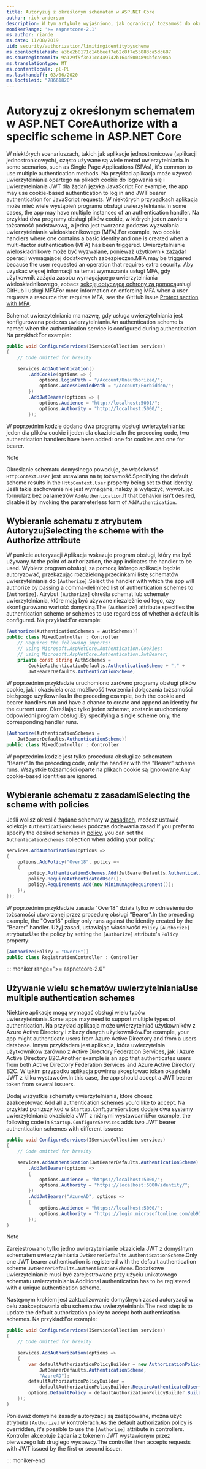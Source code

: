 ```yaml
---
title: Autoryzuj z określonym schematem w ASP.NET Core
author: rick-anderson
description: W tym artykule wyjaśniono, jak ograniczyć tożsamość do określonego schematu podczas pracy z wieloma metodami uwierzytelniania.
monikerRange: '>= aspnetcore-2.1'
ms.author: riande
ms.date: 11/08/2019
uid: security/authorization/limitingidentitybyscheme
ms.openlocfilehash: a3be2b8171c146beef7e62c8f7e55883ca5dc687
ms.sourcegitcommit: 9a129f5f3e31cc449742b164d5004894bfca90aa
ms.translationtype: MT
ms.contentlocale: pl-PL
ms.lasthandoff: 03/06/2020
ms.locfileid: "78661820"
---
```

# <a name="authorize-with-a-specific-scheme-in-aspnet-core"></a><span data-ttu-id="5290e-103">Autoryzuj z określonym schematem w ASP.NET Core</span><span class="sxs-lookup"><span data-stu-id="5290e-103">Authorize with a specific scheme in ASP.NET Core</span></span>

<span data-ttu-id="5290e-104">W niektórych scenariuszach, takich jak aplikacje jednostronicowe (aplikacji jednostronicowych), często używane są wiele metod uwierzytelniania.</span><span class="sxs-lookup"><span data-stu-id="5290e-104">In some scenarios, such as Single Page Applications (SPAs), it's common to use multiple authentication methods.</span></span> <span data-ttu-id="5290e-105">Na przykład aplikacja może używać uwierzytelniania opartego na plikach cookie do logowania się i uwierzytelniania JWT dla żądań języka JavaScript.</span><span class="sxs-lookup"><span data-stu-id="5290e-105">For example, the app may use cookie-based authentication to log in and JWT bearer authentication for JavaScript requests.</span></span> <span data-ttu-id="5290e-106">W niektórych przypadkach aplikacja może mieć wiele wystąpień programu obsługi uwierzytelniania.</span><span class="sxs-lookup"><span data-stu-id="5290e-106">In some cases, the app may have multiple instances of an authentication handler.</span></span> <span data-ttu-id="5290e-107">Na przykład dwa programy obsługi plików cookie, w których jeden zawiera tożsamość podstawową, a jedna jest tworzona podczas wyzwalania uwierzytelniania wieloskładnikowego (MFA).</span><span class="sxs-lookup"><span data-stu-id="5290e-107">For example, two cookie handlers where one contains a basic identity and one is created when a multi-factor authentication (MFA) has been triggered.</span></span> <span data-ttu-id="5290e-108">Uwierzytelnianie wieloskładnikowe może być wyzwalane, ponieważ użytkownik zażądał operacji wymagającej dodatkowych zabezpieczeń.</span><span class="sxs-lookup"><span data-stu-id="5290e-108">MFA may be triggered because the user requested an operation that requires extra security.</span></span> <span data-ttu-id="5290e-109">Aby uzyskać więcej informacji na temat wymuszania usługi MFA, gdy użytkownik zażąda zasobu wymagającego uwierzytelniania wieloskładnikowego, zobacz [sekcję dotyczącą ochrony za pomocą](https://github.com/dotnet/AspNetCore.Docs/issues/15791#issuecomment-580464195)usługi GitHub i usługi MFA</span><span class="sxs-lookup"><span data-stu-id="5290e-109">For more information on enforcing MFA when a user requests a resource that requires MFA, see the GitHub issue [Protect section with MFA](https://github.com/dotnet/AspNetCore.Docs/issues/15791#issuecomment-580464195).</span></span>

<span data-ttu-id="5290e-110">Schemat uwierzytelniania ma nazwę, gdy usługa uwierzytelniania jest konfigurowana podczas uwierzytelniania.</span><span class="sxs-lookup"><span data-stu-id="5290e-110">An authentication scheme is named when the authentication service is configured during authentication.</span></span> <span data-ttu-id="5290e-111">Na przykład:</span><span class="sxs-lookup"><span data-stu-id="5290e-111">For example:</span></span>

```csharp
public void ConfigureServices(IServiceCollection services)
{
    // Code omitted for brevity

    services.AddAuthentication()
        .AddCookie(options => {
            options.LoginPath = "/Account/Unauthorized/";
            options.AccessDeniedPath = "/Account/Forbidden/";
        })
        .AddJwtBearer(options => {
            options.Audience = "http://localhost:5001/";
            options.Authority = "http://localhost:5000/";
        });
```

<span data-ttu-id="5290e-112">W poprzednim kodzie dodano dwa programy obsługi uwierzytelniania: jeden dla plików cookie i jeden dla okaziciela.</span><span class="sxs-lookup"><span data-stu-id="5290e-112">In the preceding code, two authentication handlers have been added: one for cookies and one for bearer.</span></span>

>[!NOTE]
><span data-ttu-id="5290e-113">Określanie schematu domyślnego powoduje, że właściwość `HttpContext.User` jest ustawiana na tę tożsamość.</span><span class="sxs-lookup"><span data-stu-id="5290e-113">Specifying the default scheme results in the `HttpContext.User` property being set to that identity.</span></span> <span data-ttu-id="5290e-114">Jeśli takie zachowanie nie jest wymagane, należy je wyłączyć, wywołując formularz bez parametrów `AddAuthentication`.</span><span class="sxs-lookup"><span data-stu-id="5290e-114">If that behavior isn't desired, disable it by invoking the parameterless form of `AddAuthentication`.</span></span>

## <a name="selecting-the-scheme-with-the-authorize-attribute"></a><span data-ttu-id="5290e-115">Wybieranie schematu z atrybutem Autoryzuj</span><span class="sxs-lookup"><span data-stu-id="5290e-115">Selecting the scheme with the Authorize attribute</span></span>

<span data-ttu-id="5290e-116">W punkcie autoryzacji Aplikacja wskazuje program obsługi, który ma być używany.</span><span class="sxs-lookup"><span data-stu-id="5290e-116">At the point of authorization, the app indicates the handler to be used.</span></span> <span data-ttu-id="5290e-117">Wybierz program obsługi, za pomocą którego aplikacja będzie autoryzować, przekazując rozdzieloną przecinkami listę schematów uwierzytelniania do `[Authorize]`.</span><span class="sxs-lookup"><span data-stu-id="5290e-117">Select the handler with which the app will authorize by passing a comma-delimited list of authentication schemes to `[Authorize]`.</span></span> <span data-ttu-id="5290e-118">Atrybut `[Authorize]` określa schemat lub schematy uwierzytelniania, które mają być używane niezależnie od tego, czy skonfigurowano wartość domyślną.</span><span class="sxs-lookup"><span data-stu-id="5290e-118">The `[Authorize]` attribute specifies the authentication scheme or schemes to use regardless of whether a default is configured.</span></span> <span data-ttu-id="5290e-119">Na przykład:</span><span class="sxs-lookup"><span data-stu-id="5290e-119">For example:</span></span>

```csharp
[Authorize(AuthenticationSchemes = AuthSchemes)]
public class MixedController : Controller
    // Requires the following imports:
    // using Microsoft.AspNetCore.Authentication.Cookies;
    // using Microsoft.AspNetCore.Authentication.JwtBearer;
    private const string AuthSchemes =
        CookieAuthenticationDefaults.AuthenticationScheme + "," +
        JwtBearerDefaults.AuthenticationScheme;
```

<span data-ttu-id="5290e-120">W poprzednim przykładzie uruchomiono zarówno programy obsługi plików cookie, jak i okaziciela oraz możliwość tworzenia i dołączania tożsamości bieżącego użytkownika.</span><span class="sxs-lookup"><span data-stu-id="5290e-120">In the preceding example, both the cookie and bearer handlers run and have a chance to create and append an identity for the current user.</span></span> <span data-ttu-id="5290e-121">Określając tylko jeden schemat, zostanie uruchomiony odpowiedni program obsługi.</span><span class="sxs-lookup"><span data-stu-id="5290e-121">By specifying a single scheme only, the corresponding handler runs.</span></span>

```csharp
[Authorize(AuthenticationSchemes = 
    JwtBearerDefaults.AuthenticationScheme)]
public class MixedController : Controller
```

<span data-ttu-id="5290e-122">W poprzednim kodzie jest tylko procedura obsługi ze schematem "Bearer".</span><span class="sxs-lookup"><span data-stu-id="5290e-122">In the preceding code, only the handler with the "Bearer" scheme runs.</span></span> <span data-ttu-id="5290e-123">Wszystkie tożsamości oparte na plikach cookie są ignorowane.</span><span class="sxs-lookup"><span data-stu-id="5290e-123">Any cookie-based identities are ignored.</span></span>

## <a name="selecting-the-scheme-with-policies"></a><span data-ttu-id="5290e-124">Wybieranie schematu z zasadami</span><span class="sxs-lookup"><span data-stu-id="5290e-124">Selecting the scheme with policies</span></span>

<span data-ttu-id="5290e-125">Jeśli wolisz określić żądane schematy w [zasadach](xref:security/authorization/policies), możesz ustawić kolekcje `AuthenticationSchemes` podczas dodawania zasad:</span><span class="sxs-lookup"><span data-stu-id="5290e-125">If you prefer to specify the desired schemes in [policy](xref:security/authorization/policies), you can set the `AuthenticationSchemes` collection when adding your policy:</span></span>

```csharp
services.AddAuthorization(options =>
{
    options.AddPolicy("Over18", policy =>
    {
        policy.AuthenticationSchemes.Add(JwtBearerDefaults.AuthenticationScheme);
        policy.RequireAuthenticatedUser();
        policy.Requirements.Add(new MinimumAgeRequirement());
    });
});
```

<span data-ttu-id="5290e-126">W poprzednim przykładzie zasada "Over18" działa tylko w odniesieniu do tożsamości utworzonej przez procedurę obsługi "Bearer".</span><span class="sxs-lookup"><span data-stu-id="5290e-126">In the preceding example, the "Over18" policy only runs against the identity created by the "Bearer" handler.</span></span> <span data-ttu-id="5290e-127">Użyj zasad, ustawiając właściwość `Policy` `[Authorize]` atrybutu:</span><span class="sxs-lookup"><span data-stu-id="5290e-127">Use the policy by setting the `[Authorize]` attribute's `Policy` property:</span></span>

```csharp
[Authorize(Policy = "Over18")]
public class RegistrationController : Controller
```

::: moniker range=">= aspnetcore-2.0"

## <a name="use-multiple-authentication-schemes"></a><span data-ttu-id="5290e-128">Używanie wielu schematów uwierzytelniania</span><span class="sxs-lookup"><span data-stu-id="5290e-128">Use multiple authentication schemes</span></span>

<span data-ttu-id="5290e-129">Niektóre aplikacje mogą wymagać obsługi wielu typów uwierzytelniania.</span><span class="sxs-lookup"><span data-stu-id="5290e-129">Some apps may need to support multiple types of authentication.</span></span> <span data-ttu-id="5290e-130">Na przykład aplikacja może uwierzytelniać użytkowników z Azure Active Directory i z bazy danych użytkowników.</span><span class="sxs-lookup"><span data-stu-id="5290e-130">For example, your app might authenticate users from Azure Active Directory and from a users database.</span></span> <span data-ttu-id="5290e-131">Innym przykładem jest aplikacja, która uwierzytelnia użytkowników zarówno z Active Directory Federation Services, jak i Azure Active Directory B2C.</span><span class="sxs-lookup"><span data-stu-id="5290e-131">Another example is an app that authenticates users from both Active Directory Federation Services and Azure Active Directory B2C.</span></span> <span data-ttu-id="5290e-132">W takim przypadku aplikacja powinna akceptować token okaziciela JWT z kilku wystawców.</span><span class="sxs-lookup"><span data-stu-id="5290e-132">In this case, the app should accept a JWT bearer token from several issuers.</span></span>

<span data-ttu-id="5290e-133">Dodaj wszystkie schematy uwierzytelniania, które chcesz zaakceptować.</span><span class="sxs-lookup"><span data-stu-id="5290e-133">Add all authentication schemes you'd like to accept.</span></span> <span data-ttu-id="5290e-134">Na przykład poniższy kod w `Startup.ConfigureServices` dodaje dwa systemy uwierzytelniania okaziciela JWT z różnymi wystawcami:</span><span class="sxs-lookup"><span data-stu-id="5290e-134">For example, the following code in `Startup.ConfigureServices` adds two JWT bearer authentication schemes with different issuers:</span></span>

```csharp
public void ConfigureServices(IServiceCollection services)
{
    // Code omitted for brevity

    services.AddAuthentication(JwtBearerDefaults.AuthenticationScheme)
        .AddJwtBearer(options =>
        {
            options.Audience = "https://localhost:5000/";
            options.Authority = "https://localhost:5000/identity/";
        })
        .AddJwtBearer("AzureAD", options =>
        {
            options.Audience = "https://localhost:5000/";
            options.Authority = "https://login.microsoftonline.com/eb971100-6f99-4bdc-8611-1bc8edd7f436/";
        });
}
```

> [!NOTE]
> <span data-ttu-id="5290e-135">Zarejestrowano tylko jedno uwierzytelnianie okaziciela JWT z domyślnym schematem uwierzytelniania `JwtBearerDefaults.AuthenticationScheme`.</span><span class="sxs-lookup"><span data-stu-id="5290e-135">Only one JWT bearer authentication is registered with the default authentication scheme `JwtBearerDefaults.AuthenticationScheme`.</span></span> <span data-ttu-id="5290e-136">Dodatkowe uwierzytelnianie musi być zarejestrowane przy użyciu unikatowego schematu uwierzytelniania.</span><span class="sxs-lookup"><span data-stu-id="5290e-136">Additional authentication has to be registered with a unique authentication scheme.</span></span>

<span data-ttu-id="5290e-137">Następnym krokiem jest zaktualizowanie domyślnych zasad autoryzacji w celu zaakceptowania obu schematów uwierzytelniania.</span><span class="sxs-lookup"><span data-stu-id="5290e-137">The next step is to update the default authorization policy to accept both authentication schemes.</span></span> <span data-ttu-id="5290e-138">Na przykład:</span><span class="sxs-lookup"><span data-stu-id="5290e-138">For example:</span></span>

```csharp
public void ConfigureServices(IServiceCollection services)
{
    // Code omitted for brevity

    services.AddAuthorization(options =>
    {
        var defaultAuthorizationPolicyBuilder = new AuthorizationPolicyBuilder(
            JwtBearerDefaults.AuthenticationScheme,
            "AzureAD");
        defaultAuthorizationPolicyBuilder = 
            defaultAuthorizationPolicyBuilder.RequireAuthenticatedUser();
        options.DefaultPolicy = defaultAuthorizationPolicyBuilder.Build();
    });
}
```

<span data-ttu-id="5290e-139">Ponieważ domyślne zasady autoryzacji są zastępowane, można użyć atrybutu `[Authorize]` w kontrolerach.</span><span class="sxs-lookup"><span data-stu-id="5290e-139">As the default authorization policy is overridden, it's possible to use the `[Authorize]` attribute in controllers.</span></span> <span data-ttu-id="5290e-140">Kontroler akceptuje żądania z tokenem JWT wystawionym przez pierwszego lub drugiego wystawcy.</span><span class="sxs-lookup"><span data-stu-id="5290e-140">The controller then accepts requests with JWT issued by the first or second issuer.</span></span>

::: moniker-end
